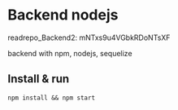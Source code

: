 # Backend nodejs

readrepo_Backend2: mNTxs9u4VGbkRDoNTsXF

backend with npm, nodejs, sequelize

## Install & run
`npm install && npm start`
